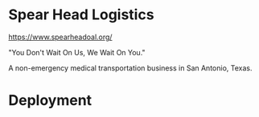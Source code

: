 # Spear Head Logistics

https://www.spearheadoal.org/

"You Don't Wait On Us, We Wait On You."

A non-emergency medical transportation business in San Antonio, Texas.

# Deployment

